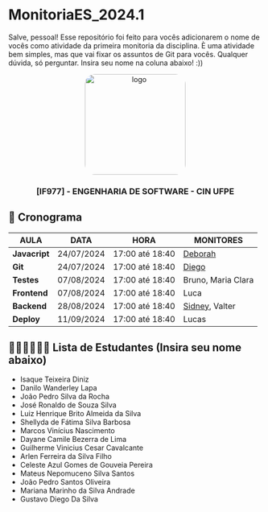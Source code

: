 # MonitoriaES_2024.1

Salve, pessoal! Esse repositório foi feito para vocês adicionarem o nome de vocês como atividade da primeira monitoria da disciplina. È uma atividade bem simples, mas que vai fixar os assuntos de Git para vocês. Qualquer dúvida, só perguntar. Insira seu nome na coluna abaixo! :)) 

<div align="center">

  <img src="https://user-images.githubusercontent.com/42525687/203692147-cb274f74-7e73-4869-b460-1dc967fb4786.png" alt="logo" width="200" height="auto" style="border-radius:20px;" />

  <h3>
    [IF977] - ENGENHARIA DE SOFTWARE - CIN UFPE
  </h3>

</div>

## :calendar: Cronograma

| AULA          | DATA       | HORA            | MONITORES                                                                          |
| ------------- | ---------- | --------------- | ---------------------------------------------------------------------------------- |
| **Javacript** | 24/07/2024 | 17:00 até 18:40 | [Deborah](https://github.com/debespindola)                                         |
| **Git**       | 24/07/2024 | 17:00 até 18:40 | [Diego](https://github.com/Diragonz)                                               |
| **Testes**    | 07/08/2024 | 17:00 até 18:40 | Bruno, Maria Clara                                                                 |
| **Frontend**  | 07/08/2024 | 17:00 até 18:40 | Luca                                                                               |
| **Backend**   | 28/08/2024 | 17:00 até 18:40 | [Sidney](https://github.com/silvercent011), Valter                                 |
| **Deploy**    | 11/09/2024 | 17:00 até 18:40 | Lucas                                                                              |

## 👨🏽‍💻👩🏻‍💻 Lista de Estudantes (Insira seu nome abaixo)
- Isaque Teixeira Diniz
- Danilo Wanderley Lapa
- João Pedro Silva da Rocha
- José Ronaldo de Souza Silva
- Luiz Henrique Brito Almeida da Silva
- Shellyda de Fátima Silva Barbosa
- Marcos Vinícius Nascimento
- Dayane Camile Bezerra de Lima
- Guilherme Vinicius Cesar Cavalcante
- Arlen Ferreira da Silva Filho
- Celeste Azul Gomes de Gouveia Pereira
- Mateus Nepomuceno Silva Santos
- João Pedro Santos Oliveira
- Mariana Marinho da Silva Andrade
- Gustavo Diego Da Silva